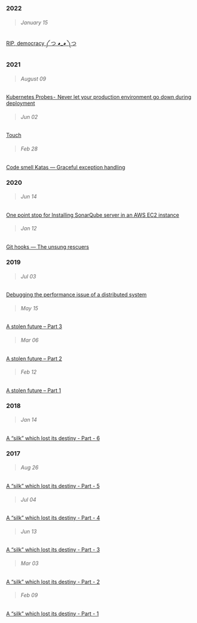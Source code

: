 ### 2022

> ###### January 15
 [ RIP, democracy ༼ つ ◕_◕ ༽つ ](https://akhil-ghatiki.github.io/#/rip-democracy)

### 2021

> ###### August 09
 [Kubernetes Probes -  Never let your production environment go down during deployment](https://akhil-ghatiki.github.io/#/kubernetes-probes)

> ###### Jun 02
 [Touch](https://akhil-ghatiki.github.io/#/touch)

 > ###### Feb 28
 [Code smell Katas — Graceful exception handling](https://akhil-ghatiki.github.io/#/code-smell-katas-graceful-exception-handling)
 

### 2020

 > ###### Jun 14
 [One point stop for Installing SonarQube server in an AWS EC2 instance](https://akhil-ghatiki.github.io/#/sonar-aws)

 > ###### Jan 12
 [Git hooks — The unsung rescuers](https://akhil-ghatiki.github.io/#/git-hooks-unsung-rescuers)


### 2019

> ###### Jul 03
 [Debugging the performance issue of a distributed system](https://akhil-ghatiki.github.io/#/debugging-performance-of-distributed-system)

 > ###### May 15
 [A stolen future – Part 3](https://akhil-ghatiki.github.io/#/stolen-future-3)
 
 > ###### Mar 06
 [A stolen future – Part 2](https://akhil-ghatiki.github.io/#/stolen-future-2)
 
 > ###### Feb 12
 [A stolen future – Part 1](https://akhil-ghatiki.github.io/#/stolen-future-1)

### 2018

 > ###### Jan 14
 [A “silk” which lost its destiny - Part - 6](https://akhil-ghatiki.github.io/#/silk-destiny-6)
 
### 2017

 > ###### Aug 26
 [A “silk” which lost its destiny - Part - 5](https://akhil-ghatiki.github.io/#/silk-destiny-5)
 
 > ###### Jul 04
 [A “silk” which lost its destiny - Part - 4](https://akhil-ghatiki.github.io/#/silk-destiny-4)
 
 > ###### Jun 13
 [A “silk” which lost its destiny - Part - 3](https://akhil-ghatiki.github.io/#/silk-destiny-3)
 
 > ###### Mar 03
 [A “silk” which lost its destiny - Part - 2](https://akhil-ghatiki.github.io/#/silk-destiny-2)

 > ###### Feb 09
[A “silk” which lost its destiny - Part - 1](https://akhil-ghatiki.github.io/#/silk-destiny-1)
 
 
 
 
 

